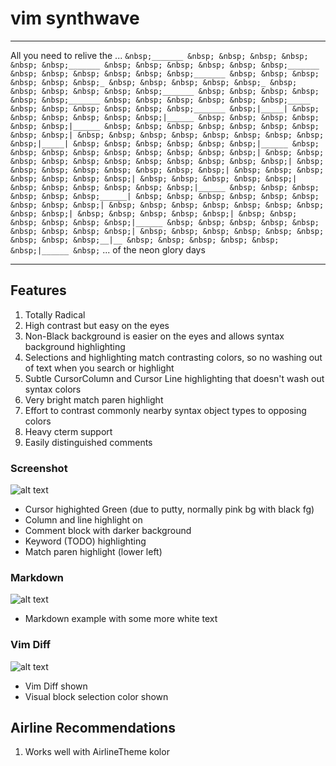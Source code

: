# vim synthwave

***
All you need to relive the ...
`
&nbsp;_______ &nbsp; &nbsp; &nbsp; &nbsp; &nbsp; &nbsp;_______ &nbsp; &nbsp; &nbsp; &nbsp; &nbsp; &nbsp;_______ &nbsp; &nbsp; &nbsp; &nbsp; &nbsp; &nbsp;_______ &nbsp; &nbsp; &nbsp; &nbsp; &nbsp; &nbsp;_ &nbsp; &nbsp; &nbsp; &nbsp; &nbsp;_ &nbsp; &nbsp; &nbsp; &nbsp; &nbsp; &nbsp;_______ &nbsp; &nbsp; &nbsp; &nbsp; &nbsp; &nbsp;_______ &nbsp; &nbsp; &nbsp; &nbsp; &nbsp; &nbsp;_____ &nbsp; &nbsp; &nbsp; &nbsp; &nbsp; &nbsp;_______
&nbsp;|_____| &nbsp; &nbsp; &nbsp; &nbsp; &nbsp; &nbsp;|______ &nbsp; &nbsp; &nbsp; &nbsp; &nbsp; &nbsp;|______ &nbsp; &nbsp; &nbsp; &nbsp; &nbsp; &nbsp; &nbsp; &nbsp; &nbsp;| &nbsp; &nbsp; &nbsp; &nbsp; &nbsp; &nbsp; &nbsp; &nbsp; &nbsp;|_____| &nbsp; &nbsp; &nbsp; &nbsp; &nbsp; &nbsp;|______ &nbsp; &nbsp; &nbsp; &nbsp; &nbsp; &nbsp; &nbsp; &nbsp; &nbsp;| &nbsp; &nbsp; &nbsp; &nbsp; &nbsp; &nbsp; &nbsp; &nbsp; &nbsp; &nbsp; &nbsp;| &nbsp; &nbsp; &nbsp; &nbsp; &nbsp; &nbsp; &nbsp; &nbsp;| &nbsp; &nbsp; &nbsp; &nbsp; &nbsp; &nbsp;
&nbsp;| &nbsp; &nbsp; &nbsp; &nbsp; &nbsp;| &nbsp; &nbsp; &nbsp; &nbsp; &nbsp; &nbsp;|______ &nbsp; &nbsp; &nbsp; &nbsp; &nbsp; &nbsp;______| &nbsp; &nbsp; &nbsp; &nbsp; &nbsp; &nbsp; &nbsp; &nbsp; &nbsp;| &nbsp; &nbsp; &nbsp; &nbsp; &nbsp; &nbsp; &nbsp; &nbsp; &nbsp;| &nbsp; &nbsp; &nbsp; &nbsp; &nbsp;| &nbsp; &nbsp; &nbsp; &nbsp; &nbsp; &nbsp;|______ &nbsp; &nbsp; &nbsp; &nbsp; &nbsp; &nbsp; &nbsp; &nbsp; &nbsp;| &nbsp; &nbsp; &nbsp; &nbsp; &nbsp; &nbsp; &nbsp; &nbsp; &nbsp;__|__ &nbsp; &nbsp; &nbsp; &nbsp; &nbsp; &nbsp;|______ &nbsp;
`
... of the neon glory days
***

## Features
1. Totally Radical
2. High contrast but easy on the eyes
3. Non-Black background is easier on the eyes and allows syntax background highlighting
4. Selections and highlighting match contrasting colors, so no washing out of text when you search or highlight
5. Subtle CursorColumn and Cursor Line highlighting that doesn't wash out syntax colors
6. Very bright match paren highlight
7. Effort to contrast commonly nearby syntax object types to opposing colors
8. Heavy cterm support
9. Easily distinguished comments

### Screenshot
![alt text](https://github.com/TroyFletcher/vim-colors-synthwave/raw/master/vim-color-synthwave1.png "Screenshot 1")
- Cursor highighted Green (due to putty, normally pink bg with black fg)
- Column and line highlight on
- Comment block with darker background
- Keyword (TODO) highlighting
- Match paren highlight (lower left)

### Markdown
![alt text](https://github.com/TroyFletcher/vim-colors-synthwave/raw/master/vim-color-synthwave3.png "Screenshot 3")
- Markdown example with some more white text

### Vim Diff
![alt text](https://github.com/TroyFletcher/vim-colors-synthwave/raw/master/vim-color-synthwave2.png "Screenshot 2")
- Vim Diff shown
- Visual block selection color shown

## Airline Recommendations
1. Works well with AirlineTheme kolor

